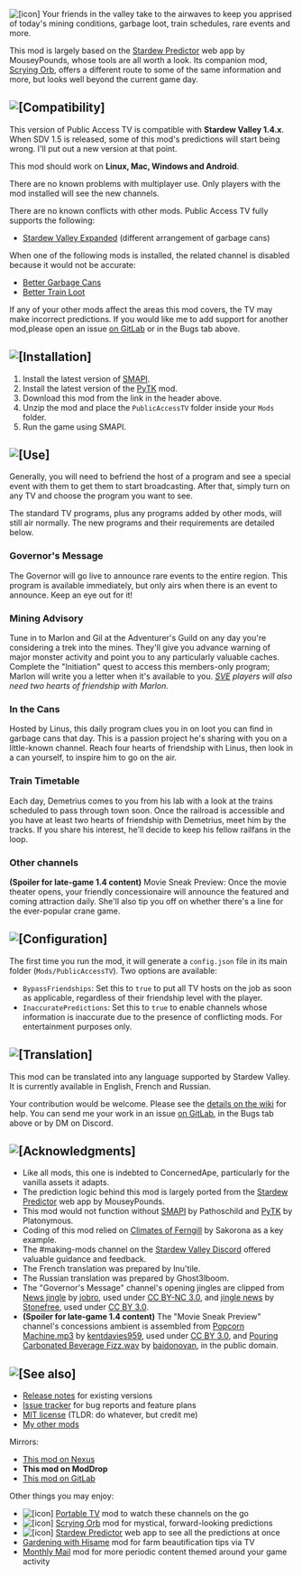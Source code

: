 ![[icon]](https://kdau.gitlab.io/PublicAccessTV/icon.png) Your friends in the valley take to the airwaves to keep you apprised of today's mining conditions, garbage loot, train schedules, rare events and more.

This mod is largely based on the [Stardew Predictor](https://mouseypounds.github.io/stardew-predictor/) web app by MouseyPounds, whose tools are all worth a look. Its companion mod, [Scrying Orb](https://www.moddrop.com/stardew-valley/mods/756553-scrying-orb), offers a different route to some of the same information and more, but looks well beyond the current game day.

## ![[Compatibility]](https://kdau.gitlab.io/headers/compatibility.png)

This version of Public Access TV is compatible with **Stardew Valley 1.4.x**. When SDV 1.5 is released, some of this mod's predictions will start being wrong. I'll put out a new version at that point.

This mod should work on **Linux, Mac, Windows and Android**.

There are no known problems with multiplayer use. Only players with the mod installed will see the new channels.

There are no known conflicts with other mods. Public Access TV fully supports the following:

* [Stardew Valley Expanded](https://www.nexusmods.com/stardewvalley/mods/3753) (different arrangement of garbage cans)

When one of the following mods is installed, the related channel is disabled because it would not be accurate:

* [Better Garbage Cans](https://www.nexusmods.com/stardewvalley/mods/4171)
* [Better Train Loot](https://www.nexusmods.com/stardewvalley/mods/4234)

If any of your other mods affect the areas this mod covers, the TV may make incorrect predictions. If you would like me to add support for another mod,please open an issue [on GitLab](https://gitlab.com/kdau/predictivemods/-/issues) or in the Bugs tab above.

## ![[Installation]](https://kdau.gitlab.io/headers/installation.png)

1. Install the latest version of [SMAPI](https://smapi.io/).
1. Install the latest version of the [PyTK](https://www.nexusmods.com/stardewvalley/mods/1726) mod.
1. Download this mod from the link in the header above.
1. Unzip the mod and place the `PublicAccessTV` folder inside your `Mods` folder.
1. Run the game using SMAPI.

## ![[Use]](https://kdau.gitlab.io/headers/use.png)

Generally, you will need to befriend the host of a program and see a special event with them to get them to start broadcasting. After that, simply turn on any TV and choose the program you want to see.

The standard TV programs, plus any programs added by other mods, will still air normally. The new programs and their requirements are detailed below.

### Governor's Message

The Governor will go live to announce rare events to the entire region. This program is available immediately, but only airs when there is an event to announce. Keep an eye out for it!

### Mining Advisory

Tune in to Marlon and Gil at the Adventurer's Guild on any day you're considering a trek into the mines. They'll give you advance warning of major monster activity and point you to any particularly valuable caches. Complete the "Initiation" quest to access this members-only program; Marlon will write you a letter when it's available to you. *[SVE](https://www.nexusmods.com/stardewvalley/mods/3753) players will also need two hearts of friendship with Marlon.*

### In the Cans

Hosted by Linus, this daily program clues you in on loot you can find in garbage cans that day. This is a passion project he's sharing with you on a little-known channel. Reach four hearts of friendship with Linus, then look in a can yourself, to inspire him to go on the air.

### Train Timetable

Each day, Demetrius comes to you from his lab with a look at the trains scheduled to pass through town soon. Once the railroad is accessible and you have at least two hearts of friendship with Demetrius, meet him by the tracks. If you share his interest, he'll decide to keep his fellow railfans in the loop.

### Other channels

**(Spoiler for late-game 1.4 content)** Movie Sneak Preview: Once the movie theater opens, your friendly concessionaire will announce the featured and coming attraction daily. She'll also tip you off on whether there's a line for the ever-popular crane game.

## ![[Configuration]](https://kdau.gitlab.io/headers/configuration.png)

The first time you run the mod, it will generate a `config.json` file in its main folder (`Mods/PublicAccessTV`). Two options are available:

* `BypassFriendships`: Set this to `true` to put all TV hosts on the job as soon as applicable, regardless of their friendship level with the player.
* `InaccuratePredictions`: Set this to `true` to enable channels whose information is inaccurate due to the presence of conflicting mods. For entertainment purposes only.

## ![[Translation]](https://kdau.gitlab.io/headers/translation.png)

This mod can be translated into any language supported by Stardew Valley. It is currently available in English, French and Russian.

Your contribution would be welcome. Please see the [details on the wiki](https://stardewvalleywiki.com/Modding:Translations) for help. You can send me your work in an issue [on GitLab](https://gitlab.com/kdau/predictivemods/-/issues), in the Bugs tab above or by DM on Discord.

## ![[Acknowledgments]](https://kdau.gitlab.io/headers/acknowledgments.png)

* Like all mods, this one is indebted to ConcernedApe, particularly for the vanilla assets it adapts.
* The prediction logic behind this mod is largely ported from the [Stardew Predictor](https://mouseypounds.github.io/stardew-predictor/) web app by MouseyPounds.
* This mod would not function without [SMAPI](https://smapi.io/) by Pathoschild and [PyTK](https://www.nexusmods.com/stardewvalley/mods/1726) by Platonymous.
* Coding of this mod relied on [Climates of Ferngill](https://www.moddrop.com/stardew-valley/mods/664033-climates-of-ferngill) by Sakorona as a key example.
* The #making-mods channel on the [Stardew Valley Discord](https://discordapp.com/invite/StardewValley) offered valuable guidance and feedback.
* The French translation was prepared by Inu'tile.
* The Russian translation was prepared by Ghost3lboom.
* The "Governor's Message" channel's opening jingles are clipped from [News jingle](https://freesound.org/people/jobro/sounds/169214/) by [jobro](https://freesound.org/people/jobro/), used under [CC BY-NC 3.0](http://creativecommons.org/licenses/by-nc/3.0/), and [jingle news](https://freesound.org/people/Jay_You/sounds/460424/) by [Stonefree](http://www.stonefree.de/), used under [CC BY 3.0](https://creativecommons.org/licenses/by/3.0/).
* **(Spoiler for late-game 1.4 content)** The "Movie Sneak Preview" channel's concessions ambient is assembled from [Popcorn Machine.mp3](https://freesound.org/people/kentdavies959/sounds/466661/) by [kentdavies959](https://freesound.org/people/kentdavies959/), used under [CC BY 3.0](https://creativecommons.org/licenses/by/3.0/), and [Pouring Carbonated Beverage Fizz.wav](https://freesound.org/people/baidonovan/sounds/187355/) by [baidonovan](https://freesound.org/people/baidonovan/), in the public domain.

## ![[See also]](https://kdau.gitlab.io/headers/see-also.png)

* [Release notes](https://gitlab.com/kdau/predictivemods/-/blob/master/PublicAccessTV/RELEASE-NOTES.md) for existing versions
* [Issue tracker](https://gitlab.com/kdau/predictivemods/-/issues) for bug reports and feature plans
* [MIT license](https://gitlab.com/kdau/predictivemods/-/blob/master/LICENSE) (TLDR: do whatever, but credit me)
* [My other mods](https://kdau.gitlab.io)

Mirrors:

* [This mod on Nexus](https://www.nexusmods.com/stardewvalley/mods/5605)
* **This mod on ModDrop**
* [This mod on GitLab](https://gitlab.com/kdau/predictivemods/-/tree/master/PublicAccessTV)

Other things you may enjoy:

* ![[icon]](https://kdau.gitlab.io/PortableTV/icon.png) [Portable TV](https://www.moddrop.com/stardew-valley/mods/761325-portable-tv) mod to watch these channels on the go
* ![[icon]](https://kdau.gitlab.io/ScryingOrb/icon.png) [Scrying Orb](https://www.moddrop.com/stardew-valley/mods/756553-scrying-orb) mod for mystical, forward-looking predictions
* ![[icon]](https://mouseypounds.github.io/stardew-predictor/favicon_p.png) [Stardew Predictor](https://mouseypounds.github.io/stardew-predictor/) web app to see all the predictions at once
* [Gardening with Hisame](https://www.nexusmods.com/stardewvalley/mods/5485) mod for farm beautification tips via TV
* [Monthly Mail](https://www.nexusmods.com/stardewvalley/mods/4523) mod for more periodic content themed around your game activity
